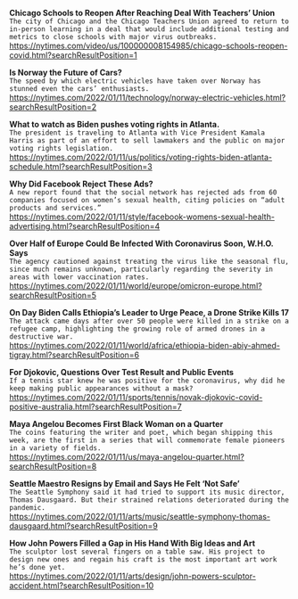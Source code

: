 **Chicago Schools to Reopen After Reaching Deal With Teachers’ Union**\
`The city of Chicago and the Chicago Teachers Union agreed to return to in-person learning in a deal that would include additional testing and metrics to close schools with major virus outbreaks.`\
https://nytimes.com/video/us/100000008154985/chicago-schools-reopen-covid.html?searchResultPosition=1

**Is Norway the Future of Cars?**\
`The speed by which electric vehicles have taken over Norway has stunned even the cars’ enthusiasts.`\
https://nytimes.com/2022/01/11/technology/norway-electric-vehicles.html?searchResultPosition=2

**What to watch as Biden pushes voting rights in Atlanta.**\
`The president is traveling to Atlanta with Vice President Kamala Harris as part of an effort to sell lawmakers and the public on major voting rights legislation.`\
https://nytimes.com/2022/01/11/us/politics/voting-rights-biden-atlanta-schedule.html?searchResultPosition=3

**Why Did Facebook Reject These Ads?**\
`A new report found that the social network has rejected ads from 60 companies focused on women’s sexual health, citing policies on “adult products and services.”`\
https://nytimes.com/2022/01/11/style/facebook-womens-sexual-health-advertising.html?searchResultPosition=4

**Over Half of Europe Could Be Infected With Coronavirus Soon, W.H.O. Says**\
`The agency cautioned against treating the virus like the seasonal flu, since much remains unknown, particularly regarding the severity in areas with lower vaccination rates.`\
https://nytimes.com/2022/01/11/world/europe/omicron-europe.html?searchResultPosition=5

**On Day Biden Calls Ethiopia’s Leader to Urge Peace, a Drone Strike Kills 17**\
`The attack came days after over 50 people were killed in a strike on a refugee camp, highlighting the growing role of armed drones in a destructive war.`\
https://nytimes.com/2022/01/11/world/africa/ethiopia-biden-abiy-ahmed-tigray.html?searchResultPosition=6

**For Djokovic, Questions Over Test Result and Public Events**\
`If a tennis star knew he was positive for the coronavirus, why did he keep making public appearances without a mask?`\
https://nytimes.com/2022/01/11/sports/tennis/novak-djokovic-covid-positive-australia.html?searchResultPosition=7

**Maya Angelou Becomes First Black Woman on a Quarter**\
`The coins featuring the writer and poet, which began shipping this week, are the first in a series that will commemorate female pioneers in a variety of fields.`\
https://nytimes.com/2022/01/11/us/maya-angelou-quarter.html?searchResultPosition=8

**Seattle Maestro Resigns by Email and Says He Felt ‘Not Safe’**\
`The Seattle Symphony said it had tried to support its music director, Thomas Dausgaard. But their strained relations deteriorated during the pandemic.`\
https://nytimes.com/2022/01/11/arts/music/seattle-symphony-thomas-dausgaard.html?searchResultPosition=9

**How John Powers Filled a Gap in His Hand With Big Ideas and Art**\
`The sculptor lost several fingers on a table saw. His project to design new ones and regain his craft is the most important art work he’s done yet.`\
https://nytimes.com/2022/01/11/arts/design/john-powers-sculptor-accident.html?searchResultPosition=10

